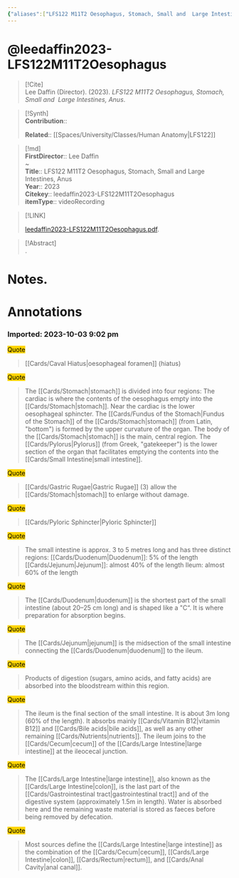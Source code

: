 ```yaml
---
{"aliases":["LFS122 M11T2 Oesophagus, Stomach, Small and  Large Intestines, Anus"],"tags":["source/video","Uni/LFS122"],"dg-publish":true,"permalink":"/sources/video/leedaffin2023-lfs-122-m11-t2-oesophagus/","dgPassFrontmatter":true}
---
```


# @leedaffin2023-LFS122M11T2Oesophagus

> [!Cite]  
> Lee Daffin (Director). (2023). _LFS122 M11T2 Oesophagus, Stomach, Small and  Large Intestines, Anus_.  
  
>[!Synth]  
>**Contribution**::  
>  
>**Related**:: [[Spaces/University/Classes/Human Anatomy\|LFS122]]  
>  
  
>[!md]  
> **FirstDirector**:: Lee Daffin  
~  
> **Title**:: LFS122 M11T2 Oesophagus, Stomach, Small and  Large Intestines, Anus  
> **Year**:: 2023  
> **Citekey**:: leedaffin2023-LFS122M11T2Oesophagus  
> **itemType**:: videoRecording  
  
> [!LINK]  
>  
> [leedaffin2023-LFS122M11T2Oesophagus.pdf](file:///Users/nathanmaxwell/Zotero/storage/SYTNPEVM/leedaffin2023-LFS122M11T2Oesophagus.pdf).  
  
> [!Abstract]  
>.  
>  
# Notes.  
  
  
# Annotations  
  
  

### Imported: 2023-10-03 9:02 pm  
  
  
  
<mark style="background-color: #ffd400">Quote</mark>  
> [[Cards/Caval Hiatus\|oesophageal foramen]] (hiatus)  
  
<mark style="background-color: #ffd400">Quote</mark>  
> The [[Cards/Stomach\|stomach]] is divided into four regions: The cardiac is where the contents of the oesophagus empty into the [[Cards/Stomach\|stomach]]. Near the cardiac is the lower oesophageal sphincter. The [[Cards/Fundus of the Stomach\|Fundus of the Stomach]] of the [[Cards/Stomach\|stomach]] (from Latin, "bottom") is formed by the upper curvature of the organ. The body of the [[Cards/Stomach\|stomach]] is the main, central region. The [[Cards/Pylorus\|Pylorus]] (from Greek, "gatekeeper") is the lower section of the organ that facilitates emptying the contents into the [[Cards/Small Intestine\|small intestine]].  
  
<mark style="background-color: #ffd400">Quote</mark>  
> [[Cards/Gastric Rugae\|Gastric Rugae]] (3) allow the [[Cards/Stomach\|stomach]] to enlarge without damage.  
  
<mark style="background-color: #ffd400">Quote</mark>  
> [[Cards/Pyloric Sphincter\|Pyloric Sphincter]]  
  
<mark style="background-color: #ffd400">Quote</mark>  
> The small intestine is approx. 3 to 5 metres long and has three distinct regions: [[Cards/Duodenum\|Duodenum]]: 5% of the length [[Cards/Jejunum\|Jejunum]]: almost 40% of the length Ileum: almost 60% of the length  
  
<mark style="background-color: #ffd400">Quote</mark>  
> The [[Cards/Duodenum\|duodenum]] is the shortest part of the small intestine (about 20–25 cm long) and is shaped like a "C“. It is where preparation for absorption begins.  
  
<mark style="background-color: #ffd400">Quote</mark>  
> The [[Cards/Jejunum\|jejunum]] is the midsection of the small intestine connecting the [[Cards/Duodenum\|duodenum]] to the ileum.  
  
<mark style="background-color: #ffd400">Quote</mark>  
> Products of digestion (sugars, amino acids, and fatty acids) are absorbed into the bloodstream within this region.  
  
<mark style="background-color: #ffd400">Quote</mark>  
> The ileum is the final section of the small intestine. It is about 3m long (60% of the length). It absorbs mainly [[Cards/Vitamin B12\|vitamin B12]] and [[Cards/Bile acids\|bile acids]], as well as any other remaining [[Cards/Nutrients\|nutrients]]. The ileum joins to the [[Cards/Cecum\|cecum]] of the [[Cards/Large Intestine\|large intestine]] at the ileocecal junction.  
  
<mark style="background-color: #ffd400">Quote</mark>  
> The [[Cards/Large Intestine\|large intestine]], also known as the [[Cards/Large Intestine\|colon]], is the last part of the [[Cards/Gastrointestinal tract\|gastrointestinal tract]] and of the digestive system (approximately 1.5m in length). Water is absorbed here and the remaining waste material is stored as faeces before being removed by defecation.  
  
<mark style="background-color: #ffd400">Quote</mark>  
> Most sources define the [[Cards/Large Intestine\|large intestine]] as the combination of the [[Cards/Cecum\|cecum]], [[Cards/Large Intestine\|colon]], [[Cards/Rectum\|rectum]], and [[Cards/Anal Cavity\|anal canal]].  
  
  



























